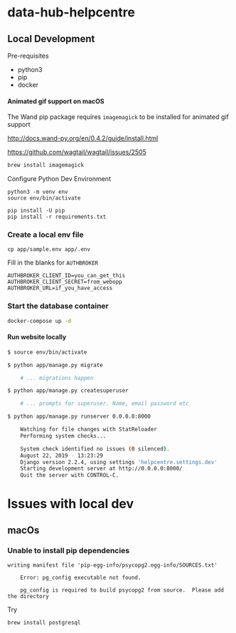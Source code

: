 # data-hub-helpcentre

## Local Development

Pre-requisites
- python3
- pip
- docker

#### Animated gif support on macOS

The Wand pip package requires `imagemagick` to be installed for animated gif support

http://docs.wand-py.org/en/0.4.2/guide/install.html

https://github.com/wagtail/wagtail/issues/2505

```bash
brew install imagemagick
```

Configure Python Dev Environment

```
python3 -m venv env
source env/bin/activate

pip install -U pip
pip install -r requirements.txt
```

### Create a local env file

```
cp app/sample.env app/.env
```

Fill in the blanks for `AUTHBROKER`

```
AUTHBROKER_CLIENT_ID=you_can_get_this
AUTHBROKER_CLIENT_SECRET=from_webopp
AUTHBROKER_URL=if_you_have_access
```

### Start the database container


```bash
docker-compose up -d
```

#### Run website locally

```bash
$ source env/bin/activate

$ python app/manage.py migrate

    # ... migrations happen

$ python app/manage.py createsuperuser

    # ... prompts for superuser. Name, email password etc

$ python app/manage.py runserver 0.0.0.0:8000 

    Watching for file changes with StatReloader
    Performing system checks...

    System check identified no issues (0 silenced).
    August 22, 2019 - 13:23:29
    Django version 2.2.4, using settings 'helpcentre.settings.dev'
    Starting development server at http://0.0.0.0:8000/
    Quit the server with CONTROL-C.

```



# Issues with local dev

## macOs

### Unable to install pip dependencies

```
writing manifest file 'pip-egg-info/psycopg2.egg-info/SOURCES.txt'

    Error: pg_config executable not found.

    pg_config is required to build psycopg2 from source.  Please add the directory
```

Try 

    brew install postgresql
